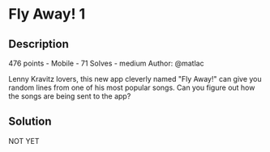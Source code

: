 # Fly Away! 1
## Description
476 points - Mobile - 71 Solves - medium
Author: @matlac

Lenny Kravitz lovers, this new app cleverly named "Fly Away!" can give you random lines from one of his most popular songs. Can you figure out how the songs are being sent to the app?

## Solution
NOT YET
